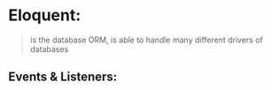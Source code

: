 # Eloquent: 
> is the database ORM, is able to handle many different drivers of databases  

## Events & Listeners: